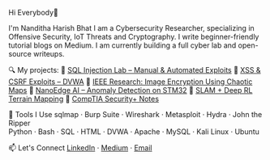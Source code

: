 Hi Everybody👋

I'm Nanditha Harish Bhat
I am a Cybersecurity Researcher, specializing in Offensive Security, IoT Threats and Cryptography. I write beginner-friendly tutorial blogs on Medium. I am currently building a full cyber lab and open- source writeups.

🔍 My projects:
🔗 [SQL Injection Lab – Manual & Automated Exploits](https://github.com/Nanditha-Bhat/offensive-security-lab)
🔗 [XSS & CSRF Exploits – DVWA](https://github.com/Nanditha-Bhat/xss-csrf-lab)
🔗 [IEEE Research: Image Encryption Using Chaotic Maps](https://ieeexplore.ieee.org/document/10391648)
🔗 [NanoEdge AI – Anomaly Detection on STM32](https://github.com/Nanditha-Bhat/nanoedge-anomaly-iot)
🔗 [SLAM + Deep RL Terrain Mapping](https://github.com/Nanditha-Bhat/slam-rl-robotics)
🔗 [CompTIA Security+ Notes](https://github.com/Nanditha-Bhat/notes-security-plus)

🧰 Tools I Use
sqlmap · Burp Suite · Wireshark · Metasploit · Hydra · John the Ripper  
Python · Bash · SQL · HTML · DVWA · Apache · MySQL · Kali Linux · Ubuntu

📫 Let's Connect
[LinkedIn](https://www.linkedin.com/in/nandithahbhat) · 
[Medium](https://medium.com/@nandithahbhat) · 
[Email](mailto:nandithahbhat@gmail.com)
